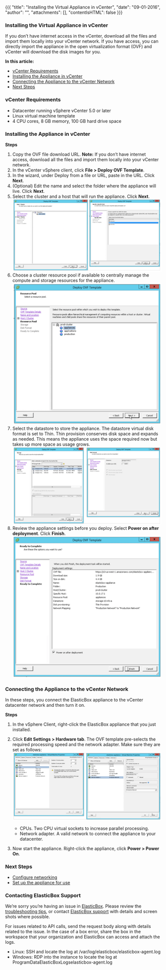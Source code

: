 {{{
"title": "Installing the Virtual Appliance in vCenter",
"date": "09-01-2016",
"author": "",
"attachments": [],
"contentIsHTML": false
}}}

### Installing the Virtual Appliance in vCenter
If you don’t have internet access in the vCenter, download all the files and import them locally into your vCenter network. If you have access, you can directly import the appliance in the open virtualization format (OVF) and vCenter will download the disk images for you.

**In this article:**
* [vCenter Requirements](https://www.ctl.io/knowledge-base/ElasticBox/appliance-vsphere.md/#vcenter-requirements)
* [Installing the Appliance in vCenter](https://www.ctl.io/knowledge-base/ElasticBox/appliance-vsphere.md/#installing-the-appliance-in-vcenter)
* [Connecting the Appliance to the vCenter Network](https://www.ctl.io/knowledge-base/ElasticBox/appliance-vsphere.md/#connecting-the-appliance-to-the-vcenter-network)
* [Next Steps](https://www.ctl.io/knowledge-base/ElasticBox/appliance-vsphere.md/#next-steps)

### vCenter Requirements
* Datacenter running vSphere vCenter 5.0 or later
* Linux virtual machine template
* 4 CPU cores, 8 GB memory, 100 GB hard drive space

### Installing the Appliance in vCenter
**Steps**
1. Copy the OVF file download URL.
   **Note:** If you don’t have internet access, download all the files and import them locally into your vCenter network.
2. In the vCenter vSphere client, click **File > Deploy OVF Template**.
3. In the wizard, under Deploy from a file or URL, paste in the URL. Click **Next**.
4. (Optional) Edit the name and select the folder where the appliance will live. Click **Next**.
5. Select the cluster and a host that will run the appliance. Click **Next**.
   ![appliance-vcenter1.png](../images/ElasticBox/appliance-vcenter1.png)
6. Choose a cluster resource pool if available to centrally manage the compute and storage resources for the appliance.
   ![appliance-vcenter2.png](../images/ElasticBox/appliance-vcenter2.png)
7. Select the datastore to store the appliance. The datastore virtual disk format is set to Thin. Thin provision conserves disk space and expands as needed. This means the appliance uses the space required now but takes up more space as usage grows.
   ![appliance-vcenter3.png](../images/ElasticBox/appliance-vcenter3.png)
8. Review the appliance settings before you deploy. Select **Power on after deployment**. Click **Finish**.
   ![appliance-vcenter4.png](../images/ElasticBox/appliance-vcenter4.png)

### Connecting the Appliance to the vCenter Network
In these steps, you connect the ElasticBox appliance to the vCenter datacenter network and then turn it on.

**Steps**
1. In the vSphere Client, right-click the ElasticBox appliance that you just installed.
2. Click **Edit Settings > Hardware tab**. The OVF template pre-selects the required processing speed and the network adapter. Make sure they are set as follows:
   ![appliance-vcenter5.png](../images/ElasticBox/appliance-vcenter5.png)

   * CPUs. Two CPU virtual sockets to increase parallel processing.
   * Network adapter. A valid network to connect the appliance to your datacenter.

3. Now start the appliance. Right-click the appliance, click **Power > Power On**.

### Next Steps
* [Configure networking](https://www.ctl.io/knowledge-base/ElasticBox/appliance-networking.md/)
* [Set up the appliance for use](https://www.ctl.io/knowledge-base/ElasticBox/appliance-initialsetup.md/)

### Contacting ElasticBox Support
We’re sorry you’re having an issue in [ElasticBox](https://www.ctl.io/elasticbox/). Please review the [troubleshooting tips](https://elasticbox.com/documentation/troubleshooting/troubleshooting-tips/), or contact [ElasticBox support](mailto:support@elasticbox.com) with details and screen shots where possible.

For issues related to API calls, send the request body along with details related to the issue. In the case of a box error, share the box in the workspace that your organization and ElasticBox can access and attach the logs.
* Linux: SSH and locate the log at /var/log/elasticbox/elasticbox-agent.log
* Windows: RDP into the instance to locate the log at ProgramDataElasticBoxLogselasticbox-agent.log
